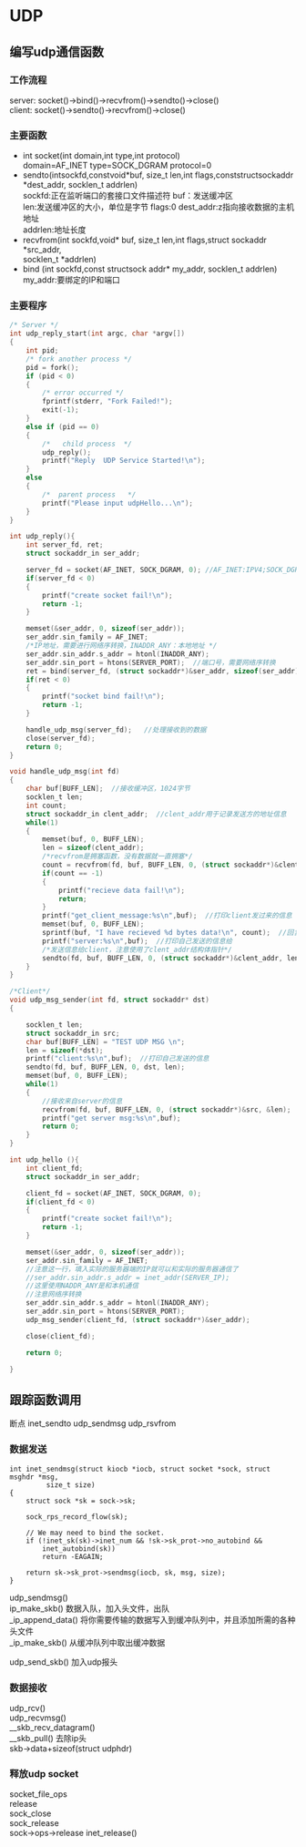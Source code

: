 # UDP

## 编写udp通信函数
### 工作流程
server: socket()->bind()->recvfrom()->sendto()->close()  
client: socket()->sendto()->recvfrom()->close()
### 主要函数
- int socket(int domain,int type,int protocol)   
domain=AF_INET type=SOCK_DGRAM    protocol=0    
- sendto(intsockfd,constvoid*buf, size_t len,int flags,conststructsockaddr  
   \*dest_addr, socklen_t addrlen)   
sockfd:正在监听端口的套接口文件描述符   buf：发送缓冲区  
len:发送缓冲区的大小，单位是字节   flags:0   dest_addr:z指向接收数据的主机地址  
addrlen:地址长度  
- recvfrom(int sockfd,void* buf, size_t len,int flags,struct sockaddr \*src_addr,   
  socklen_t \*addrlen)  
- bind (int sockfd,const structsock addr* my_addr, socklen_t addrlen)  
  my_addr:要绑定的IP和端口  

### 主要程序
```C
/* Server */
int udp_reply_start(int argc, char *argv[])
{
	int pid;
	/* fork another process */
	pid = fork();
	if (pid < 0)
	{
		/* error occurred */
		fprintf(stderr, "Fork Failed!");
		exit(-1);
	}
	else if (pid == 0)
	{
		/*	 child process 	*/
		udp_reply();
		printf("Reply  UDP Service Started!\n");
	}
	else
	{
		/* 	parent process	 */
		printf("Please input udpHello...\n");
	}
}

int udp_reply(){
	int server_fd, ret;
    struct sockaddr_in ser_addr;

    server_fd = socket(AF_INET, SOCK_DGRAM, 0); //AF_INET:IPV4;SOCK_DGRAM:UDP     
    if(server_fd < 0)
    {
        printf("create socket fail!\n");
        return -1;
    }

    memset(&ser_addr, 0, sizeof(ser_addr));
    ser_addr.sin_family = AF_INET;
    /*IP地址，需要进行网络序转换，INADDR_ANY：本地地址 */
    ser_addr.sin_addr.s_addr = htonl(INADDR_ANY);     
    ser_addr.sin_port = htons(SERVER_PORT);  //端口号，需要网络序转换
    ret = bind(server_fd, (struct sockaddr*)&ser_addr, sizeof(ser_addr));
    if(ret < 0)
    {
        printf("socket bind fail!\n");
        return -1;
    }

    handle_udp_msg(server_fd);   //处理接收到的数据
    close(server_fd);
    return 0;
}

void handle_udp_msg(int fd)
{
    char buf[BUFF_LEN];  //接收缓冲区，1024字节    
    socklen_t len;
    int count;
    struct sockaddr_in clent_addr;  //clent_addr用于记录发送方的地址信息     
    while(1)
    {
        memset(buf, 0, BUFF_LEN);
        len = sizeof(clent_addr);
        /*recvfrom是拥塞函数，没有数据就一直拥塞*/
        count = recvfrom(fd, buf, BUFF_LEN, 0, (struct sockaddr*)&clent_addr, &len);  
        if(count == -1)
        {
            printf("recieve data fail!\n");
            return;
        }
        printf("get_client_message:%s\n",buf);  //打印client发过来的信息         
        memset(buf, 0, BUFF_LEN);
        sprintf(buf, "I have recieved %d bytes data!\n", count);  //回复client         
        printf("server:%s\n",buf);  //打印自己发送的信息给
        /*发送信息给client，注意使用了clent_addr结构体指针*/        
        sendto(fd, buf, BUFF_LEN, 0, (struct sockaddr*)&clent_addr, len);  
    }
}

/*Client*/
void udp_msg_sender(int fd, struct sockaddr* dst)
{

    socklen_t len;
    struct sockaddr_in src;
    char buf[BUFF_LEN] = "TEST UDP MSG \n";
    len = sizeof(*dst);
    printf("client:%s\n",buf);  //打印自己发送的信息     
    sendto(fd, buf, BUFF_LEN, 0, dst, len);
    memset(buf, 0, BUFF_LEN);
    while(1)
    {
        //接收来自server的信息
        recvfrom(fd, buf, BUFF_LEN, 0, (struct sockaddr*)&src, &len);           
        printf("get server msg:%s\n",buf);
        return 0;
    }
}

int udp_hello (){
    int client_fd;
    struct sockaddr_in ser_addr;

    client_fd = socket(AF_INET, SOCK_DGRAM, 0);
    if(client_fd < 0)
    {
        printf("create socket fail!\n");
        return -1;
    }

    memset(&ser_addr, 0, sizeof(ser_addr));
    ser_addr.sin_family = AF_INET;
    //注意这一行，填入实际的服务器端的IP就可以和实际的服务器通信了
    //ser_addr.sin_addr.s_addr = inet_addr(SERVER_IP);    
    //这里使用NADDR_ANY是和本机通信
    //注意网络序转换  
    ser_addr.sin_addr.s_addr = htonl(INADDR_ANY);     
    ser_addr.sin_port = htons(SERVER_PORT);  
    udp_msg_sender(client_fd, (struct sockaddr*)&ser_addr);

    close(client_fd);

    return 0;

}
```

## 跟踪函数调用
断点 inet_sendto udp_sendmsg udp_rsvfrom

### 数据发送
```
int inet_sendmsg(struct kiocb *iocb, struct socket *sock, struct msghdr *msg,
		 size_t size)
{
	struct sock *sk = sock->sk;

	sock_rps_record_flow(sk);

	// We may need to bind the socket.
	if (!inet_sk(sk)->inet_num && !sk->sk_prot->no_autobind &&
	    inet_autobind(sk))
		return -EAGAIN;

	return sk->sk_prot->sendmsg(iocb, sk, msg, size);
}

```

udp_sendmsg()  
ip_make_skb()  数据入队，加入头文件，出队   
\_ip_append_data() 将你需要传输的数据写入到缓冲队列中，并且添加所需的各种头文件    
\_ip_make_skb() 从缓冲队列中取出缓冲数据   

udp_send_skb() 加入udp报头  

### 数据接收
udp_rcv()  
udp_recvmsg()  
\__skb_recv_datagram()     
\__skb_pull() 去除ip头  
skb->data+sizeof(struct udphdr)  

### 释放udp socket
socket_file_ops  
release  
sock_close  
sock_release  
sock->ops->release   inet_release()
